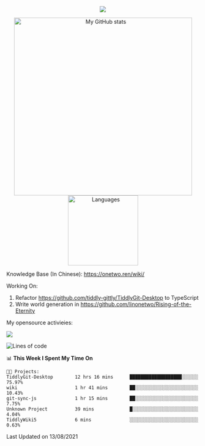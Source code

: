 <a href="https://github.com/linonetwo">
    <p align="center">
        <img src="https://github-profile-trophy.vercel.app/?username=linonetwo&column=7&theme=onedark"/>
    </p>
</a>
<a align="center" href="https://github.com/linonetwo">
  <p align="center">
    <img src="https://github-readme-stats.vercel.app/api?username=linonetwo&show_icons=true&count_private=true" alt="My GitHub stats" width="465"/>
    <img src="https://github-readme-stats.vercel.app/api/top-langs/?username=linonetwo&layout=compact&langs_count=10" alt="Languages" height="183">
  </p>
</a>

Knowledge Base (In Chinese): https://onetwo.ren/wiki/

Working On: 

1. Refactor https://github.com/tiddly-gittly/TiddlyGit-Desktop to TypeScript
1. Write world generation in https://github.com/linonetwo/Rising-of-the-Eternity

My opensource activieies:

![](https://visitor-badge.glitch.me/badge?page_id=linonetwo.linonetwo)

<!--START_SECTION:waka-->
![Lines of code](https://img.shields.io/badge/From%20Hello%20World%20I%27ve%20Written-2.6%20million%20lines%20of%20code-blue)

📊 **This Week I Spent My Time On** 

```text
🐱‍💻 Projects: 
TiddlyGit-Desktop        12 hrs 16 mins      ███████████████████░░░░░░   75.97% 
wiki                     1 hr 41 mins        ██░░░░░░░░░░░░░░░░░░░░░░░   10.43% 
git-sync-js              1 hr 15 mins        ██░░░░░░░░░░░░░░░░░░░░░░░   7.75% 
Unknown Project          39 mins             █░░░░░░░░░░░░░░░░░░░░░░░░   4.04% 
TiddlyWiki5              6 mins              ░░░░░░░░░░░░░░░░░░░░░░░░░   0.63%

```


 Last Updated on 13/08/2021
<!--END_SECTION:waka-->
